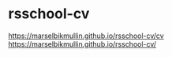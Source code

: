 # rsschool-cv
https://marselbikmullin.github.io/rsschool-cv/cv  
https://marselbikmullin.github.io/rsschool-cv/
